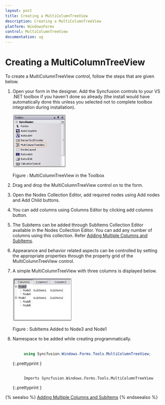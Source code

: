 ```yaml
---
layout: post
title: Creating a MultiColumnTreeView
description: Creating a MultiColumnTreeView
platform: WindowsForms
control: MultiColumnTreeView
documentation: ug
---
```



# Creating a MultiColumnTreeView

To create a MultiColumnTreeView control, follow the steps that are given below.

1. Open your form in the designer. Add the Syncfusion controls to your VS .NET toolbox if you haven't done so already (the install would have automatically done this unless you selected not to complete toolbox integration during installation).

   ![](Getting-Started_images/Getting-Started_img1.jpeg) 
 
   Figure : MultiColumnTreeView in the Toolbox

2. Drag and drop the MultiColumnTreeView control on to the form.

3. Open the Nodes Collection Editor, add required nodes using Add nodes and Add Child buttons. 

4. You can add columns using Columns Editor by clicking add columns button. 

5. The Subitems can be added through SubItems Collection Editor available in the Nodes Collection Editor. You can add any number of columns using this collection. Refer [Adding Multiple Columns and SubItems](/windowsforms/multicolumntreeview/adding-multiple-columns-and-subitems).

6. Appearance and behavior related aspects can be controlled by setting the appropriate properties through the property grid of the MultiColumnTreeView control. 

7. A simple MultiColumnTreeView with three columns is displayed below.

   ![](Getting-Started_images/Getting-Started_img2.jpeg) 
 
   Figure : SubItems Added to Node3 and Node1

8. Namespace to be added while creating programmatically.

   ~~~ cs

		using Syncfusion.Windows.Forms.Tools.MultiColumnTreeView;

   ~~~
   {:.prettyprint }

   ~~~ vbnet

		Imports Syncfusion.Windows.Forms.Tools.MultiColumnTreeView

   ~~~
   {:.prettyprint }
   
   
{% seealso %}
[Adding Multiple Columns and SubItems](/windowsforms/multicolumntreeview/adding-multiple-columns-and-subitems)
{% endseealso %}
